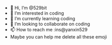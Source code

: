 - 👋 Hi, I’m @529bit
- 👀 I’m interested in coding
- 🌱 I’m currently learning coding
- 💞️ I’m looking to collaborate on coding
- 📫 How to reach me :ins@yanxin529
- Maybe you can help me delete all these emoji
<!---
529bit/529bit is a ✨ special ✨ repository because its `README.md` (this file) appears on your GitHub profile.
You can click the Preview link to take a look at your changes.
--->

